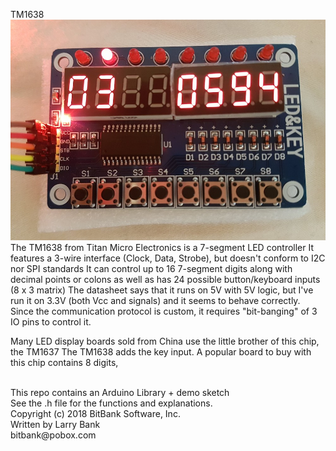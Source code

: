 TM1638
![TM1638](/display.jpg?raw=true "TM1638")
<br>
The TM1638 from Titan Micro Electronics is a 7-segment LED controller
It features a 3-wire interface (Clock, Data, Strobe), but doesn't conform to I2C nor SPI standards
It can control up to 16 7-segment digits along with decimal points or colons as well as has
24 possible button/keyboard inputs (8 x 3 matrix)
The datasheet says that it runs on 5V with 5V logic, but I've run it on 3.3V (both Vcc and signals)
and it seems to behave correctly.
 Since the communication protocol is custom, it requires "bit-banging" of 3 IO pins to control it.

Many LED display boards sold from China use the little brother of this chip, the TM1637
The TM1638 adds the key input. A popular board to buy with this chip contains 8 digits,

<br>
This repo contains an Arduino Library + demo sketch
<br>
See the .h file for the functions and explanations.
<br>
Copyright (c) 2018 BitBank Software, Inc.<br>
Written by Larry Bank<br>
bitbank@pobox.com<br>

